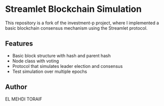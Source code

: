 # Streamlet Blockchain Simulation

This repository is a fork of the investment-p project, where I implemented a basic blockchain consensus mechanism using the Streamlet protocol.

## Features
- Basic block structure with hash and parent hash
- Node class with voting
- Protocol that simulates leader election and consensus
- Test simulation over multiple epochs

## Author
EL MEHDI TORAIF
